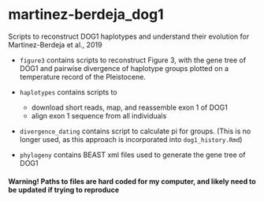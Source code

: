 # martinez-berdeja_dog1
Scripts to reconstruct DOG1 haplotypes and understand their evolution for Martinez-Berdeja et al., 2019

- `figure3` contains scripts to reconstruct Figure 3, with the gene tree of DOG1 and pairwise divergence of haplotype groups plotted on a temperature record of the Pleistocene.

- `haplotypes` contains scripts to 
  - download short reads, map, and reassemble exon 1 of DOG1
  - align exon 1 sequence from all individuals
  
- `divergence_dating` contains script to calculate pi for groups. (This is no longer used, as this approach is incorporated into `dog1_history.Rmd`)

- `phylogeny` contains BEAST xml files used to generate the gene tree of DOG1

#### Warning! Paths to files are hard coded for my computer, and likely need to be updated if trying to reproduce
